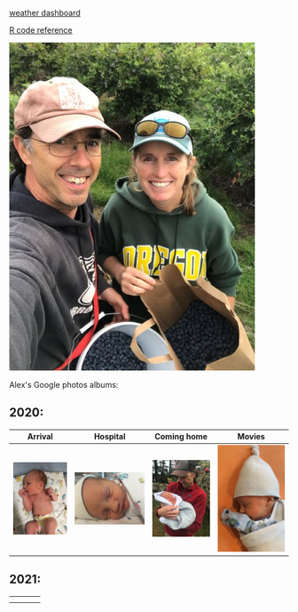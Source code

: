 [weather dashboard](docs/SRM_weather7.html)

[R code reference](docs/SRM_code.html)

[![mythumb](images/Scott%20n%20Annie%20thm.jpg "Scott & Annie 2020")](https://photos.app.goo.gl/Lyh4CcWdFuuiufuv5)

Alex's Google photos albums:

## 2020:

|                                                      Arrival                                                       |                                               Hospital                                               | Coming home                                                                                                 | Movies                                                                                      |
|:------------------:|:----------------:|------------------|------------------|
| [![mythumb](images/introducing-alex-galen-marion_thm.jpg "Birthday")](https://photos.app.goo.gl/UsbqoToZ5JBLwnLX9) | [![mythumb](images/hospital_thm.jpg "At the hospital")](https://photos.app.goo.gl/Msw5y5udBryZNi338) | [![mythumb](images/coming%20home%202%20thm.jpg "Coming home")](https://photos.app.goo.gl/KvWUrYm67uxNgAHp7) | [![mythumb](images/movies%20thm.png "Movies")](https://photos.app.goo.gl/4mnHxyz3WaqjsbZn9) |

## 2021:

|     |     |     |     |
|-----|-----|-----|-----|
|     |     |     |     |
|     |     |     |     |
